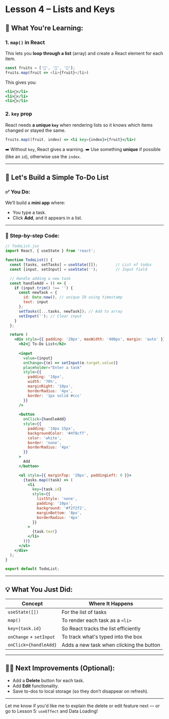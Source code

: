# Lesson 4 – Lists and Keys

## 🧠 What You're Learning:

### 1. `map()` in React

This lets you **loop through a list** (array) and create a React element for each item.

```js
const fruits = ['🍎', '🍌', '🍇'];
fruits.map(fruit => <li>{fruit}</li>)
```

This gives you:

```jsx
<li>🍎</li>
<li>🍌</li>
<li>🍇</li>
```

### 2. `key` prop

React needs **a unique `key`** when rendering lists so it knows which items changed or stayed the same.

```jsx
fruits.map((fruit, index) => <li key={index}>{fruit}</li>)
```

➡️ Without `key`, React gives a warning.
➡️ Use something **unique** if possible (like an `id`), otherwise use the `index`.

---

## 🧪 Let's Build a Simple To-Do List

### ✅ You Do:

We’ll build a **mini app** where:

* You type a task.
* Click **Add**, and it appears in a list.

---

### 🧱 Step-by-step Code:

```jsx
// TodoList.jsx
import React, { useState } from 'react';

function TodoList() {
  const [tasks, setTasks] = useState([]);        // List of todos
  const [input, setInput] = useState('');        // Input field

  // Handle adding a new task
  const handleAdd = () => {
    if (input.trim() !== '') {
      const newTask = {
        id: Date.now(), // unique ID using timestamp
        text: input
      };
      setTasks([...tasks, newTask]); // Add to array
      setInput(''); // Clear input
    }
  };

  return (
    <div style={{ padding: '20px', maxWidth: '400px', margin: 'auto' }}>
      <h2>📝 To-Do List</h2>
      
      <input
        value={input}
        onChange={(e) => setInput(e.target.value)}
        placeholder="Enter a task"
        style={{
          padding: '10px',
          width: '70%',
          marginRight: '10px',
          borderRadius: '4px',
          border: '1px solid #ccc'
        }}
      />
      
      <button
        onClick={handleAdd}
        style={{
          padding: '10px 15px',
          backgroundColor: '#4f8cff',
          color: 'white',
          border: 'none',
          borderRadius: '4px'
        }}
      >
        Add
      </button>

      <ul style={{ marginTop: '20px', paddingLeft: 0 }}>
        {tasks.map((task) => (
          <li
            key={task.id}
            style={{
              listStyle: 'none',
              padding: '10px',
              background: '#f2f2f2',
              marginBottom: '8px',
              borderRadius: '4px'
            }}
          >
            {task.text}
          </li>
        ))}
      </ul>
    </div>
  );
}

export default TodoList;
```

---

## 💡 What You Just Did:

| Concept                 | Where It Happens                         |
| ----------------------- | ---------------------------------------- |
| `useState([])`          | For the list of tasks                    |
| `map()`                 | To render each task as a `<li>`          |
| `key={task.id}`         | So React tracks the list efficiently     |
| `onChange` + `setInput` | To track what's typed into the box       |
| `onClick={handleAdd}`   | Adds a new task when clicking the button |

---

## 👩‍🔧 Next Improvements (Optional):

* Add a **Delete** button for each task.
* Add **Edit** functionality.
* Save to-dos to local storage (so they don’t disappear on refresh).

---

Let me know if you'd like me to explain the delete or edit feature next — or go to Lesson 5: `useEffect` and Data Loading!
